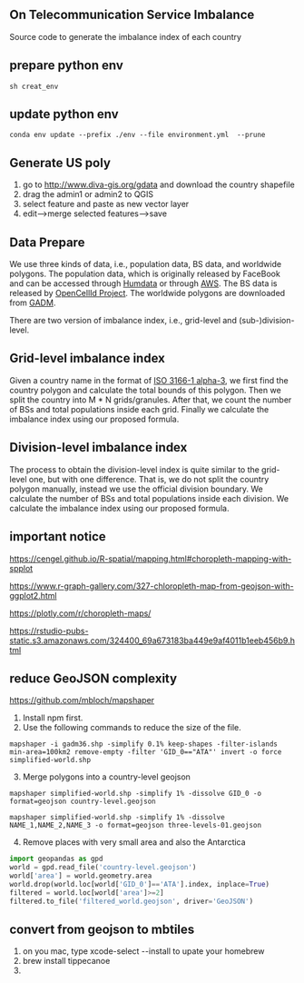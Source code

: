## On Telecommunication Service Imbalance

Source code to generate the imbalance index of each country


## prepare python env
```
sh creat_env
```

## update python env
```
conda env update --prefix ./env --file environment.yml  --prune
```


## Generate US poly

1. go to http://www.diva-gis.org/gdata and download the country shapefile
2. drag the admin1 or admin2 to QGIS
3. select feature and paste as new vector layer
4. edit-->merge selected features-->save

## Data Prepare

We use three kinds of data, i.e., population data, BS data, and worldwide polygons. 
The population data, which is originally released by 
FaceBook and can be accessed through 
[Humdata](https://data.humdata.org/organization/facebook?q=High%20Resolution%20Population) or through
[AWS](https://registry.opendata.aws/dataforgood-fb-hrsl/).
The BS data is released by [OpenCellId Project](https://www.opencellid.org/).
The worldwide polygons are downloaded from [GADM](https://gadm.org/data.html).

There are two version of imbalance index, i.e., grid-level and (sub-)division-level.
## Grid-level imbalance index

Given a country name in the format of  [ISO 3166-1 alpha-3](https://en.wikipedia.org/wiki/ISO_3166-1_alpha-3), we first
find the country polygon and calculate the total bounds of this polygon. Then we split the country into M * N 
grids/granules. After that, we count the number of BSs and total populations inside each grid. Finally we calculate
the imbalance index using our proposed formula.

## Division-level imbalance index
The process to obtain the division-level index is quite similar to the grid-level one, but with one difference. That is,
we do not split the country polygon manually, instead we use the official division boundary. We calculate the number of
BSs and total populations inside each division. We calculate the imbalance index using our proposed formula.

## important notice

https://cengel.github.io/R-spatial/mapping.html#choropleth-mapping-with-spplot

https://www.r-graph-gallery.com/327-chloropleth-map-from-geojson-with-ggplot2.html

https://plotly.com/r/choropleth-maps/

https://rstudio-pubs-static.s3.amazonaws.com/324400_69a673183ba449e9af4011b1eeb456b9.html



## reduce GeoJSON complexity

https://github.com/mbloch/mapshaper 

1. Install npm first.
2. Use the following commands to reduce the size of the file.

```shell script
mapshaper -i gadm36.shp -simplify 0.1% keep-shapes -filter-islands min-area=100km2 remove-empty -filter 'GID_0=="ATA"' invert -o force simplified-world.shp
```

3. Merge polygons into a country-level geojson

```shell script
mapshaper simplified-world.shp -simplify 1% -dissolve GID_0 -o format=geojson country-level.geojson
```
```shell script
mapshaper simplified-world.shp -simplify 1% -dissolve NAME_1,NAME_2,NAME_3 -o format=geojson three-levels-01.geojson
```
4. Remove places with very small area and also the Antarctica 

```python
import geopandas as gpd
world = gpd.read_file('country-level.geojson')
world['area'] = world.geometry.area
world.drop(world.loc[world['GID_0']=='ATA'].index, inplace=True)
filtered = world.loc[world['area']>=2]
filtered.to_file('filtered_world.geojson', driver='GeoJSON')
```


## convert from geojson to mbtiles
1. on you mac, type xcode-select --install to upate your homebrew
2. brew install tippecanoe
3. 